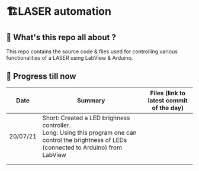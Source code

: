 # 🏗️LASER automation
## 🤔 What's this repo all about ?
This repo contains the source code & files used for controlling various functionalities of a LASER using LabView & Arduino.
## 🏃 Progress till now
| **Date** | **Summary** | **Files (link to latest commit of the day)** |
|------|---------|-------|
|  20/07/21    |  Short: Created a LED brighness controller.<br />Long: Using this program one can control the brightness of LEDs (connected to Arduino) from LabView        |       |
|      |         |       |
|      |         |       |
